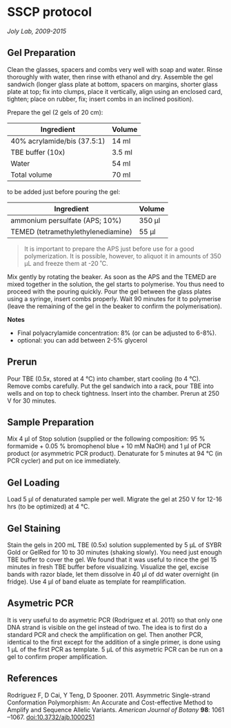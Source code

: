 SSCP protocol
=============

*Joly Lab, 2009-2015*

Gel Preparation
---------------

Clean the glasses, spacers and combs very well with soap and water. Rinse thoroughly with water, then rinse with ethanol and dry. Assemble the gel sandwich (longer glass plate at bottom, spacers on margins, shorter glass plate at top; fix into clumps, place it vertically, align using an enclosed card, tighten; place on rubber, fix; insert combs in an inclined position).

Prepare the gel (2 gels of 20 cm):

Ingredient | Volume
---------- | ------
40% acrylamide/bis (37.5:1) | 14 ml
TBE buffer (10x) | 3.5 ml
Water | 54 ml
Total volume | 70 ml

to be added just before pouring the gel:

Ingredient | Volume
---------- | ------
ammonium persulfate (APS; 10%) | 350 μl
TEMED (tetramethylethylenediamine) | 55 μl

> It is important to prepare the APS just before use for a good polymerization. It is possible, however, to aliquot it in amounts of 350 µL and freeze them at -20 ˚C.

Mix gently by rotating the beaker. As soon as the APS and the TEMED are mixed together in the solution, the gel starts to polymerise. You thus need to proceed with the pouring quickly. Pour the gel between the glass plates using a syringe, insert combs properly. Wait 90 minutes for it to polymerise (leave the remaining of the gel in the beaker to confirm the polymerisation).

**Notes**

* Final polyacrylamide concentration: 8% (or can be adjusted to 6-8%).
* optional: you can add between 2-5% glycerol

## Prerun

Pour TBE (0.5x, stored at 4 °C) into chamber, start cooling (to 4 °C).  Remove combs carefully. Put the gel sandwich into a rack, pour TBE into wells and on top to check tightness. Insert into the chamber.  Prerun at 250 V for 30 minutes.

## Sample Preparation

Mix 4 μl of Stop solution (supplied or the following composition: 95 % formamide + 0.05 % bromophenol blue + 10 mM NaOH) and 1 μl of PCR product (or asymmetric PCR product). Denaturate for 5 minutes at 94 °C (in PCR cycler) and put on ice immediately.

## Gel Loading

Load 5 μl of denaturated sample per well. Migrate the gel at 250 V for 12-16 hrs (to be optimized) at 4 °C.

## Gel Staining

Stain the gels in 200 mL TBE (0.5x) solution supplemented by 5 µL of SYBR Gold or GelRed for 10 to 30 minutes (shaking slowly).  You need just enough TBE buffer to cover the gel. We found that it was useful to rince the gel 15 minutes in fresh TBE buffer before visualizing. Visualize the gel, excise bands with razor blade, let them dissolve in 40 μl of dd water overnight (in fridge). Use 4 μl of band eluate as template for reamplification.

## Asymetric PCR

It is very useful to do asymetric PCR (Rodríguez et al. 2011) so that only one DNA strand is visible on the gel instead of two. The idea is to first do a standard PCR and check the amplification on gel. Then another PCR, identical to the first except for the addition of a single primer, is done using 1 µL of the first PCR as template. 5 µL of this asymetric PCR can be run on a gel to confirm proper amplification.

## References

Rodríguez F, D Cai, Y Teng, D Spooner. 2011. Asymmetric Single-strand Conformation Polymorphism: An Accurate and Cost-effective Method to Amplify and Sequence Allelic Variants. *American Journal of Botany* **98**: 1061 –1067. [doi:10.3732/ajb.1000251](http://dx.doi.org/10.3732/ajb.1000251)
